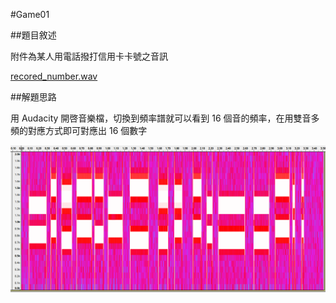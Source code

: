 #Game01

##題目敘述

附件為某人用電話撥打信用卡卡號之音訊

[recored_number.wav](./recored_number.wav)

##解題思路

用 Audacity 開啓音樂檔，切換到頻率譜就可以看到 16 個音的頻率，在用雙音多頻的對應方式即可對應出 16 個數字

![](./screenshot.png)